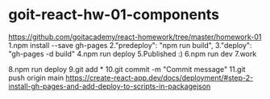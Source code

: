 # goit-react-hw-01-components
https://github.com/goitacademy/react-homework/tree/master/homework-01
1.npm install --save gh-pages
2."predeploy": "npm run build",
3."deploy": "gh-pages -d build"
4.npm run deploy
5.Published
:)
6.npm run dev
7.work
<!-- npm run build -->
8.npm run deploy
9.git add *
10.git commit -m "Commit message"
11.git push origin main
https://create-react-app.dev/docs/deployment/#step-2-install-gh-pages-and-add-deploy-to-scripts-in-packagejson